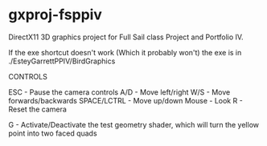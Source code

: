# gxproj-fsppiv
DirectX11 3D graphics project for Full Sail class Project and Portfolio IV. 

If the exe shortcut doesn't work (Which it probably won't) the exe is in ./EsteyGarrettPPIV/BirdGraphics

CONTROLS

ESC - Pause the camera controls
A/D - Move left/right
W/S - Move forwards/backwards
SPACE/LCTRL - Move up/down
Mouse - Look 
R - Reset the camera

G - Activate/Deactivate the test geometry shader, which will turn the yellow point into two faced quads